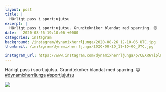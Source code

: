 ```yaml
---
layout: post
title: |
  Härligt pass i sportjujutsu
excerpt: |
  Härligt pass i sportjujutsu. Grundtekniker blandat med sparring. 😊  
date:   2020-08-26 19:10:06 +0000
categories: instagram
background: /instagram/dynamixherrljunga/2020-08-26_19-10-06_UTC.jpg
thumbnail: /instagram/dynamixherrljunga/2020-08-26_19-10-06_UTC.jpg

instagram_url: https://www.instagram.com/dynamixherrljunga/p/CEXR6YiplFy
---
```

Härligt pass i sportjujutsu. Grundtekniker blandat med sparring. 😊 [#dynamixherrljunga](https://www.instagram.com/explore/tags/dynamixherrljunga/) [#sportjujutsu](https://www.instagram.com/explore/tags/sportjujutsu/)



<img src='/www-dynamix-herrljunga/instagram/dynamixherrljunga/2020-08-26_19-10-06_UTC.jpg' class='img-fluid' />
